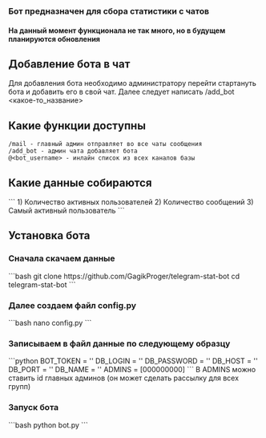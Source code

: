 <h3>Бот предназначен для сбора статистики с чатов</h3>
<h4>На данный момент функционала не так много, но в будущем планируются обновления</h4> 
<h2>Добавление бота в чат</h2>
Для добавления бота необходимо администратору перейти стартануть бота и добавить его в свой чат. Далее следует написать /add_bot <какое-то_название>

<h2>Какие функции доступны</h2>

```
/mail - главный админ отправляет во все чаты сообщения
/add_bot - админ чата добавляет бота
@<bot_username> - инлайн список из всех каналов базы
```

<h2>Какие данные собираются</h2>
```
1) Количество активных пользователей
2) Количество сообщений
3) Самый активный пользователь
```
<h2>Установка бота</h2>
<h3>Сначала скачаем данные</h3>
```bash
git clone https://github.com/GagikProger/telegram-stat-bot
cd telegram-stat-bot
```
<h3>Далее создаем файл config.py</h3>
```bash
nano config.py
```
<h3>Записываем в файл данные по следующему образцу</h3>
```python
BOT_TOKEN = ''
DB_LOGIN = ''
DB_PASSWORD = ''
DB_HOST = ''
DB_PORT = ''
DB_NAME = ''
ADMINS = [000000000]
```
В ADMINS можно ставить id главных админов (он может сделать рассылку для всех групп)

<h3>Запуск бота</h3>
```bash
python bot.py
```
